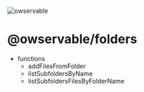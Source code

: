 ![owservable](https://avatars0.githubusercontent.com/u/87773159?s=75)

# @owservable/folders

- functions
	- addFilesFromFolder
	- listSubfoldersByName
	- listSubfoldersFilesByFolderName
